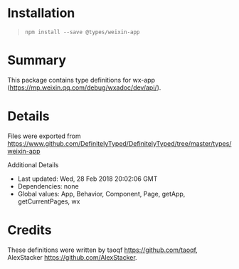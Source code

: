 # Installation
> `npm install --save @types/weixin-app`

# Summary
This package contains type definitions for wx-app (https://mp.weixin.qq.com/debug/wxadoc/dev/api/).

# Details
Files were exported from https://www.github.com/DefinitelyTyped/DefinitelyTyped/tree/master/types/weixin-app

Additional Details
 * Last updated: Wed, 28 Feb 2018 20:02:06 GMT
 * Dependencies: none
 * Global values: App, Behavior, Component, Page, getApp, getCurrentPages, wx

# Credits
These definitions were written by taoqf <https://github.com/taoqf>, AlexStacker <https://github.com/AlexStacker>.
